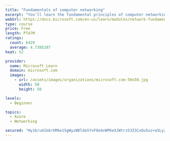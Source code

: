 ```yaml
---
title: "Fundamentals of computer networking"
excerpt: "You'll learn the fundamental principles of computer networking to prepare you for the Azure admin and developer learning paths."
webUrl: https://docs.microsoft.com/en-us/learn/modules/network-fundamentals/
type: course
price: Free
length: PT47M
ratings:
  count: 6429
  average: 4.7385287
heat: 52

provider:
  name: Microsoft Learn
  domain: microsoft.com
  images:
    - url: /assets/images/organizations/microsoft.com-50x50.jpg
      width: 50
      height: 50

levels:
  - Beginner

topics:
  - Azure
  - Networking

secured: "Hy16/u41k6rUMke15gWyzWDldeSYvFOe4vWPKeXJWtrz53Z3CxOu5xz+aSLyZO9UWvSCu4bY6O7cTq3TW4He9E/FoTv5kPuE2W+YV6rO5Cf7V6BsJiwSdFk7pxJxPQverAXpdI8UyhBGE/biYOCcPoSItO+Gmw8VmnTd5xdNEDLxhV2pBj6SKsp2AexEIx0u5oK6EPcibT3Yoem6yVjRa2NEbOoZw9yBWcdSFpxffu0jET3z6Foc3EvskorqgbrZnWvFe/noVYHVxKanjbalNQk5oo5dzTbgZOc01WUvK2S9BZ1/OHCEvyAC1uqQZfk+SqVvhLwY03tQ7noCC8BzrWCBfMdgmh/oNBcRir9Ru+YzGgaZ7oBvO5ggmRA/27F3ydKH4TO2hygsJJmh4wmF3ncOf6hz/HSn5sFaKfynoJA=;Zoer1Y0kXQyJdk74qQGeXQ=="
---
```


